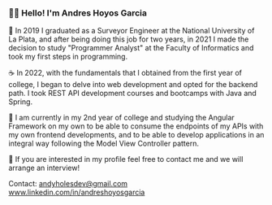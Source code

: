 ### 👋🏻 Hello! I'm Andres Hoyos Garcia

📆 In 2019 I graduated as a Surveyor Engineer at the National University of La Plata, and after being doing this job for two years, in 2021 I made the decision to study "Programmer Analyst" at the Faculty of Informatics and took my first steps in programming.

☕️ In 2022, with the fundamentals that I obtained from the first year of college, I began to delve into web development and opted for the backend path. I took REST API development courses and bootcamps with Java and Spring.

🧠 I am currently in my 2nd year of college and studying the Angular Framework on my own to be able to consume the endpoints of my APIs with my own frontend developments, and to be able to develop applications in an integral way following the Model View Controller pattern.

💼 If you are interested in my profile feel free to contact me and we will arrange an interview!

Contact:
andyholesdev@gmail.com
www.linkedin.com/in/andreshoyosgarcia

